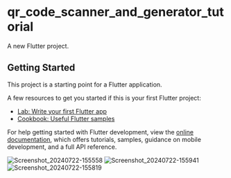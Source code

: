# qr_code_scanner_and_generator_tutorial

A new Flutter project.

## Getting Started

This project is a starting point for a Flutter application.

A few resources to get you started if this is your first Flutter project:

- [Lab: Write your first Flutter app](https://docs.flutter.dev/get-started/codelab)
- [Cookbook: Useful Flutter samples](https://docs.flutter.dev/cookbook)

For help getting started with Flutter development, view the
[online documentation](https://docs.flutter.dev/), which offers tutorials,
samples, guidance on mobile development, and a full API reference.

![Screenshot_20240722-155558](https://github.com/user-attachments/assets/025f9def-6981-4f2d-93bc-a17bcd4cd753)
![Screenshot_20240722-155941](https://github.com/user-attachments/assets/f8d83bb7-b831-43c1-956d-fd7d6cd9e84e)
![Screenshot_20240722-155819](https://github.com/user-attachments/assets/ad9ff50d-e271-4d60-8844-3ae0445cb9b1)
